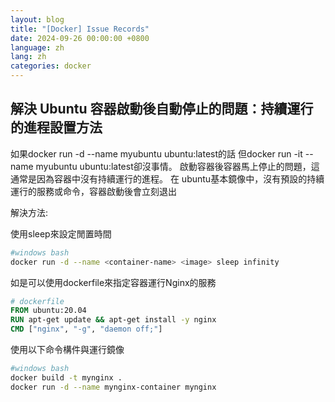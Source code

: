 ```yaml
---
layout: blog
title: "[Docker] Issue Records"
date: 2024-09-26 00:00:00 +0800
language: zh
lang: zh
categories: docker
---
```


## 解決 Ubuntu 容器啟動後自動停止的問題：持續運行的進程設置方法

如果docker run -d --name myubuntu ubuntu:latest的話
但docker run -it --name myubuntu ubuntu:latest卻沒事情。
啟動容器後容器馬上停止的問題，這通常是因為容器中沒有持續運行的進程。
在 ubuntu基本鏡像中，沒有預設的持續運行的服務或命令，容器啟動後會立刻退出

解決方法:

使用sleep來設定閒置時間

```bash
#windows bash
docker run -d --name <container-name> <image> sleep infinity
```

如是可以使用dockerfile來指定容器運行Nginx的服務

```dockerfile
# dockerfile
FROM ubuntu:20.04
RUN apt-get update && apt-get install -y nginx
CMD ["nginx", "-g", "daemon off;"]
```

使用以下命令構件與運行鏡像

```bash
#windows bash
docker build -t mynginx .
docker run -d --name mynginx-container mynginx
```
